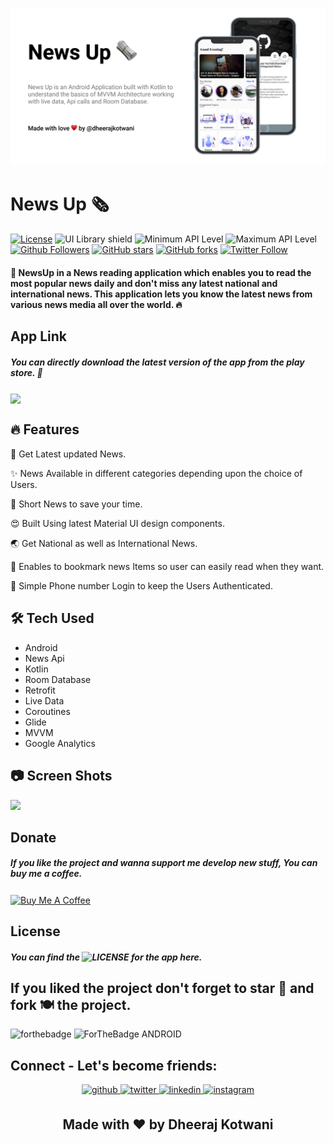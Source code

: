 ![](mockups/NewsUp_banner3.png)
# News Up 🗞 
[![License](https://img.shields.io/badge/license-MIT-%2397ca00.svg)](https://github.com/dheerajkotwani/GitCheatSheet/blob/master/LICENSE.md)
![UI Library shield](https://img.shields.io/badge/LibraryType-UI-blue.svg)
![Minimum API Level](https://img.shields.io/badge/Min%20API%20Level-21-green)
![Maximum API Level](https://img.shields.io/badge/Max%20API%20Level-30-orange)
[![Github Followers](https://img.shields.io/github/followers/dheerajkotwani?label=Follow&style=social)](https://github.com/dheerajkotwani)
[![GitHub stars](https://img.shields.io/github/stars/dheerajkotwani/NewsUp?style=social)](https://github.com/dheerajkotwani/NewsUp)
[![GitHub forks](https://img.shields.io/github/forks/dheerajkotwani/NewsUp?style=social)](https://github.com/dheerajkotwani/NewsUp)
[![Twitter Follow](https://img.shields.io/twitter/follow/kotwani_dheeraj?label=Follow&style=social)](https://twitter.com/kotwani_dheeraj)

#### 📰 NewsUp in a News reading application which enables you to read the most popular news daily and don't miss any latest national and international news. This application lets you know the latest news from various news media all over the world. 🔥

## App Link
##### You can directly download the latest version of the app from the play store. 🎯
<a href='https://play.google.com/store/apps/details?id=project.dheeraj.newsup2'><img align='center' height='85' src='https://play.google.com/intl/en_us/badges/static/images/badges/en_badge_web_generic.png'></a>

## 🔥 Features
📰 Get Latest updated News.

✨ News Available in different categories depending upon the choice of Users.

🚀 Short News to save your time.

😍 Built Using latest Material UI design components.

🌏 Get National as well as International News.

📝 Enables to bookmark news Items so user can easily read when they want. 

📱 Simple Phone number Login to keep the Users Authenticated.

## 🛠 Tech Used
- Android
- News Api
- Kotlin
- Room Database
- Retrofit
- Live Data 
- Coroutines
- Glide
- MVVM
- Google Analytics

 
## 📷 Screen Shots
![](https://github.com/dheerajkotwani/NewsUp/blob/master/mockups/newsup_screenshot.png)

## Donate
##### If you like the project and wanna support me develop new stuff, You can buy me a coffee.
<a href="https://www.buymeacoffee.com/dheerajkotwani" target="_blank"><img src="https://cdn.buymeacoffee.com/buttons/v2/default-orange.png" alt="Buy Me A Coffee" align='center' height='60'></a>

## License
##### You can find the ![LICENSE](https://github.com/dheerajkotwani/NewsUp/blob/master/LICENSE) for the app here.

## If you liked the project don't forget to star 🌟 and fork 🍽 the project.
![forthebadge](https://forthebadge.com/images/badges/built-with-love.svg)
![ForTheBadge ANDROID](https://forthebadge.com/images/badges/built-for-android.svg)

## Connect - Let's become friends:
<div align="center">
<a href="https://github.com/dheerajkotwani" target="_blank">
<img src=https://img.shields.io/badge/github-%2324292e.svg?&style=for-the-badge&logo=github&logoColor=white alt=github style="margin-bottom: 5px;" />
</a>
<a href="https://twitter.com/kotwani_dheeraj" target="_blank">
<img src=https://img.shields.io/badge/twitter-%2300acee.svg?&style=for-the-badge&logo=twitter&logoColor=white alt=twitter style="margin-bottom: 5px;" />
</a>
<a href="https://www.linkedin.com/in/dheerajkotwani/" target="_blank">
<img src=https://img.shields.io/badge/linkedin-%231E77B5.svg?&style=for-the-badge&logo=linkedin&logoColor=white alt=linkedin style="margin-bottom: 5px;" />
</a>
<a href="https://www.instagram.com/dheeraj_kotwani/" target="_blank">
<img src=https://img.shields.io/badge/instagram-%23000000.svg?&style=for-the-badge&logo=instagram&logoColor=white alt=instagram style="margin-bottom: 5px;" />
</a>
</div> 
<h2 align="center">Made with ❤ by Dheeraj Kotwani</h2>			
